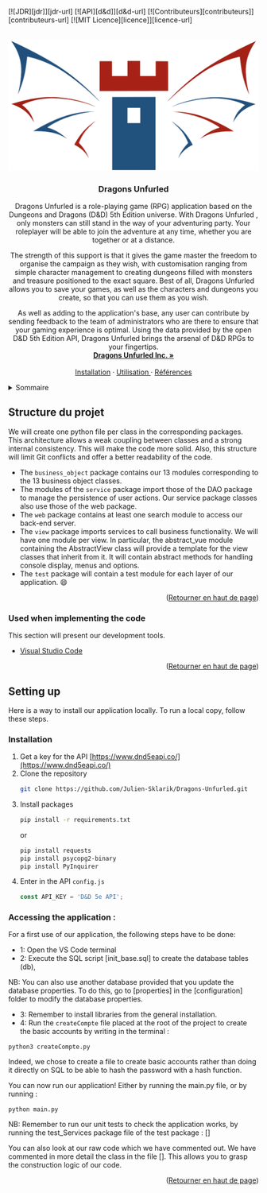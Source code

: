 <div id="top"></div>

<!-- Presentation-->
<!--
*** For readability, we use the markdown "reference style".
*** For example, we will put our references in square brackets [ ] rather than parentheses ( ).
-->
[![JDR][jdr]][jdr-url]
[![API][d&d]][d&d-url]
[![Contributeurs][contributeurs]][contributeurs-url]
[![MIT Licence][licence]][licence-url]

<!-- PROJET LOGO -->
<br />
<div align="center">
  <a href="https://github.com/othneildrew/Best-README-Template">
    <img src="images/logo.png" alt="Logo" >
  </a>

  <h3 align="center">Dragons Unfurled</h3>

  <p align="center">
Dragons Unfurled is a role-playing game (RPG) application based on the Dungeons and Dragons (D&D) 5th Edition universe. With Dragons Unfurled , only monsters can still stand in the way of your adventuring party. Your roleplayer will be able to join the adventure at any time, whether you are together or at a distance. 

The strength of this support is that it gives the game master the freedom to organise the campaign as they wish, with customisation ranging from simple character management to creating dungeons filled with monsters and treasure positioned to the exact square. Best of all, Dragons Unfurled allows you to save your games, as well as the characters and dungeons you create, so that you can use them as you wish.

As well as adding to the application's base, any user can contribute by sending feedback to the team of administrators who are there to ensure that your gaming experience is optimal. Using the data provided by the open D&D 5th Edition API, Dragons Unfurled brings the arsenal of D&D RPGs to your fingertips.
    <br />
    <a href="https://github.com/Dragons-Unfurled-Inc"><strong>Dragons Unfurled Inc. »</strong></a>
    <br />
    <br />
    <a href="#instal">Installation</a>
    ·
    <a href="#utilis">Utilisation </a>
    ·
    <a href="#ref">Références</a>
  </p>
</div>

<!-- SOMMAIRE -->
<details>
  <summary>Sommaire</summary>
  <ol>
    <li>
      <a href="#Structure-du-projet">Structure du projet</a>
      <ul>
        <li><a href="#utilisé-lors-de-l'implémentation-du-code">Utilisé lors de l'implémentation du code</a></li>
      </ul>
    </li>
    <li>
      <a href="#mise-en-place">Mise en place</a>
      <ul>
        <li><a href="#installation">Installation</a></li>
      </ul>
    </li>
    <li><a href="#utilisation">Utilisation</a></li>
    <li><a href="#plan-de-réalisation">Plan de réalisation</a></li>
    <li><a href="#contribution">Contribution</a></li>
    <li><a href="#licence">Licence</a></li>
    <li><a href="#contacts">Contacts</a></li>
    <li><a href="#ressources">Ressources</a></li>
  </ol>
</details>

<!-- A PROPOS DU PROJET -->
## Structure du projet

We will create one python file per class in the corresponding packages. This architecture allows a weak coupling between classes and a strong internal consistency. This will make the code more solid. Also, this structure will limit Git conflicts and offer a better readability of the code.

* The `business_object` package contains our 13 modules corresponding to the 13 business object classes. 
* The modules of the `service` package import those of the DAO package to manage the persistence of user actions. Our service package classes also use those of the web package.  
* The `web` package contains at least one search module to access our back-end server.  
* The `view` package imports services to call business functionality. We will have one module per view. In particular, the abstract_vue module containing the AbstractView class will provide a template for the view classes that inherit from it. It will contain abstract methods for handling console display, menus and options.  
* The `test` package will contain a test module for each layer of our application. :smile:


<p align="right">(<a href="#top">Retourner en haut de page</a>)</p>

### Used when implementing the code

This section will present our development tools.

* [Visual Studio Code](https://code.visualstudio.com/)

<p align="right">(<a href="#top">Retourner en haut de page</a>)</p>


<!-- MISE EN PLACE -->
## Setting up

Here is a way to install our application locally.
To run a local copy, follow these steps.

### Installation

1. Get a key for the API [https://www.dnd5eapi.co/](https://www.dnd5eapi.co/)
2. Clone the repository
   ```sh
   git clone https://github.com/Julien-Sklarik/Dragons-Unfurled.git 
   ```
3. Install packages
   ```sh
   pip install -r requirements.txt
   ```
   or
   ```
   pip install requests
   pip install psycopg2-binary
   pip install PyInquirer
   ```
4. Enter in the API `config.js`
   ```js
   const API_KEY = 'D&D 5e API';
   ```

### Accessing the application :

For a first use of our application, the following steps have to be done:
- 1: Open the VS Code terminal
- 2: Execute the SQL script [init_base.sql] to create the database tables (db),

NB: You can also use another database provided that you update the database properties.
To do this, go to [properties] in the [configuration] folder to modify the database properties.

- 3: Remember to install libraries from the general installation.
- 4: Run the `createCompte` file placed at the root of the project to create the basic accounts by writing in the terminal :
```
python3 createCompte.py
```
Indeed, we chose to create a file to create basic accounts rather than doing it directly on SQL 
to be able to hash the password with a hash function. 
 
You can now run our application!
Either by running the main.py file, or by running :
```
python main.py
```
NB: Remember to run our unit tests to check the application works, by running
the test_Services package file of the test package : []

You can also look at our raw code which we have commented out. 
We have commented in more detail the class in the file []. This allows you to grasp the construction logic of our code.

<p align="right">(<a href="#top">Retourner en haut de page</a>)</p>


<div id="utilis"></div>